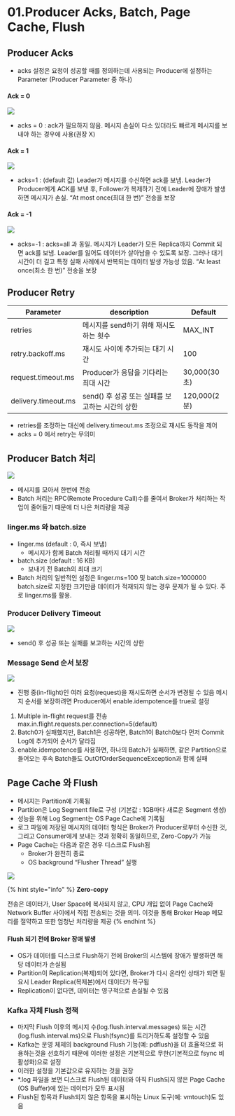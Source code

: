 # 01.Producer Acks, Batch, Page Cache, Flush

## Producer Acks

* acks 설정은 요청이 성공할 때를 정의하는데 사용되는 Producer에 설정하는 Parameter (Producer Parameter 중 하나)

#### Ack = 0

![](<../../../../.gitbook/assets/image (19) (1) (1).png>)

* acks = 0 : ack가 필요하지 않음. 메시지 손실이 다소 있더라도 빠르게 메시지를 보내야 하는 경우에 사용(권장 X)

#### Ack = 1

![](<../../../../.gitbook/assets/image (45) (1).png>)

* acks=1 : (default 값) Leader가 메시지를 수신하면 ack를 보냄. Leader가 Producer에게 ACK를 보낸 후, Follower가 복제하기 전에 Leader에 장애가 발생하면 메시지가 손실. “At most once(최대 한 번)” 전송을 보장

#### Ack = -1

![](<../../../../.gitbook/assets/image (24) (1) (1) (1) (1).png>)

* acks=-1 : acks=all 과 동일. 메시지가 Leader가 모든 Replica까지 Commit 되면 ack를 보냄. Leader를 잃어도 데이터가 살아남을 수 있도록 보장. 그러나 대기 시간이 더 길고 특정 실패 사례에서 반복되는 데이터 발생 가능성 있음. “At least once(최소 한 번)” 전송을 보장

## Producer Retry

| Parameter           | description                    | Default     |
| ------------------- | ------------------------------ | ----------- |
| retries             | 메시지를 send하기 위해 재시도하는 횟수        | MAX\_INT    |
| retry.backoff.ms    | 재시도 사이에 추가되는 대기 시간             | 100         |
| request.timeout.ms  | Producer가 응답을 기다리는 최대 시간       | 30,000(30초) |
| delivery.timeout.ms | send() 후 성공 또는 실패를 보고하는 시간의 상한 | 120,000(2분) |

* retries를 조정하는 대신에 delivery.timeout.ms 조정으로 재시도 동작을 제어
* acks = 0 에서 retry는 무의미

## Producer Batch 처리

![](<../../../../.gitbook/assets/image (34) (1) (1) (1).png>)

* 메시지를 모아서 한번에 전송
* Batch 처리는 RPC(Remote Procedure Call)수를 줄여서 Broker가 처리하는 작업이 줄어들기 때문에 더 나은 처리량을 제공

### linger.ms 와 batch.size

* linger.ms (default : 0, 즉시 보냄)
  * 메시지가 함께 Batch 처리될 때까지 대기 시간
* batch.size (default : 16 KB)
  * 보내기 전 Batch의 최대 크기
* Batch 처리의 일반적인 설정은 linger.ms=100 및 batch.size=1000000 batch.size로 지정한 크기만큼 데이터가 적재되지 않는 경우 문제가 될 수 있다. 주로 linger.ms를 활용.

### Producer Delivery Timeout

![](<../../../../.gitbook/assets/image (7) (1) (1) (1).png>)

* send() 후 성공 또는 실패를 보고하는 시간의 상한

### Message Send 순서 보장

![](<../../../../.gitbook/assets/image (35) (1).png>)

* 진행 중(in-flight)인 여러 요청(request)을 재시도하면 순서가 변경될 수 있음 메시지 순서를 보장하려면 Producer에서 enable.idempotence를 true로 설정

1. Multiple in-flight request를 전송 max.in.flight.requests.per.connection=5(default)
2. Batch0가 실패했지만, Batch1은 성공하면, Batch1이 Batch0보다 먼저 Commit Log에 추가되어 순서가 달라짐
3. enable.idempotence를 사용하면, 하나의 Batch가 실패하면, 같은 Partition으로 들어오는 후속 Batch들도 OutOfOrderSequenceException과 함께 실패

## Page Cache 와 Flush

* 메시지는 Partition에 기록됨
* Partition은 Log Segment file로 구성 (기본값 : 1GB마다 새로운 Segment 생성)
* 성능을 위해 Log Segment는 OS Page Cache에 기록됨
* 로그 파일에 저장된 메시지의 데이터 형식은 Broker가 Producer로부터 수신한 것, 그리고 Consumer에게 보내는 것과 정확히 동일하므로, Zero-Copy가 가능
* Page Cache는 다음과 같은 경우 디스크로 Flush됨
  * Broker가 완전히 종료
  * OS background “Flusher Thread” 실행

![](<../../../../.gitbook/assets/image (10) (1) (1) (1).png>)

{% hint style="info" %}
**Zero-copy**&#x20;

전송은 데이터가, User Space에 복사되지 않고, CPU 개입 없이 Page Cache와 Network Buffer 사이에서 직접 전송되는 것을 의미. 이것을 통해 Broker Heap 메모리를 절약하고 또한 엄청난 처리량을 제공
{% endhint %}

#### Flush 되기 전에 Broker 장애 발생

* OS가 데이터를 디스크로 Flush하기 전에 Broker의 시스템에 장애가 발생하면 해당 데이터가 손실됨
* Partition이 Replication(복제)되어 있다면, Broker가 다시 온라인 상태가 되면 필요시 Leader Replica(복제본)에서 데이터가 복구됨
* Replication이 없다면, 데이터는 영구적으로 손실될 수 있음

### Kafka 자체 Flush 정책

* 마지막 Flush 이후의 메시지 수(log.flush.interval.messages) 또는 시간(log.flush.interval.ms)으로 Flush(fsync)를 트리거하도록 설정할 수 있음
* Kafka는 운영 체제의 background Flush 기능(예: pdflush)을 더 효율적으로 허용하는것을 선호하기 때문에 이러한 설정은 기본적으로 무한(기본적으로 fsync 비활성화)으로 설정
* 이러한 설정을 기본값으로 유지하는 것을 권장
* \*.log 파일을 보면 디스크로 Flush된 데이터와 아직 Flush되지 않은 Page Cache (OS Buffer)에 있는 데이터가 모두 표시됨
* Flush된 항목과 Flush되지 않은 항목을 표시하는 Linux 도구(예: vmtouch)도 있음
